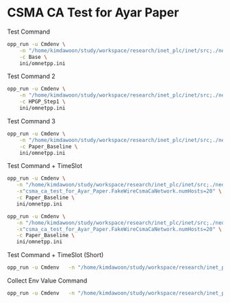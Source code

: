 # CSMA CA Test for Ayar Paper

Test Command

```bash
opp_run -u Cmdenv \
    -n "/home/kimdawoon/study/workspace/research/inet_plc/inet/src;./ned" \
    -c Base \
    ini/omnetpp.ini
```


Test Command 2

```bash
opp_run -u Cmdenv \
    -n "/home/kimdawoon/study/workspace/research/inet_plc/inet/src;./ned" \
    -c HPGP_Step1 \
    ini/omnetpp.ini
```

Test Command 3

```bash
opp_run -u Cmdenv \
    -n "/home/kimdawoon/study/workspace/research/inet_plc/inet/src;./ned" \
    -c Paper_Baseline \
    ini/omnetpp.ini
```

Test Command + TimeSlot

```bash
opp_run -u Cmdenv \
   -n "/home/kimdawoon/study/workspace/research/inet_plc/inet/src;./ned;../TimeSlot" \
   -x"csma_ca_test_for_Ayar_Paper.FakeWireCsmaCaNetwork.numHosts=20" \
   -c Paper_Baseline \
   ini/omnetpp.ini

```

```bash
opp_run -u Cmdenv \
   -n "/home/kimdawoon/study/workspace/research/inet_plc/inet/src;./ned;../TimeSlot" \
   -x"csma_ca_test_for_Ayar_Paper.FakeWireCsmaCaNetwork.numHosts=20" \
   -c Paper_Baseline \
   ini/omnetpp.ini
```

Test Command + TimeSlot (Short)

```bash
opp_run -u Cmdenv   -n "/home/kimdawoon/study/workspace/research/inet_plc/inet/src;./ned;../TimeSlot"   -c Paper_Baseline   ini/omnetpp.ini
```


Collect Env Value Command

```bash
opp_run -u Cmdenv   -n "/home/kimdawoon/study/workspace/research/inet_plc/inet/src;./ned"   -c HPGP_Step1   -q runconfig ini/omnetpp.ini > runconfig.txt
```